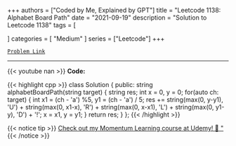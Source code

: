 
+++
authors = ["Coded by Me, Explained by GPT"]
title = "Leetcode 1138: Alphabet Board Path"
date = "2021-09-19"
description = "Solution to Leetcode 1138"
tags = [
    
]
categories = [
    "Medium"
]
series = ["Leetcode"]
+++



[`Problem Link`](https://leetcode.com/problems/alphabet-board-path/description/)

---
{{< youtube nan >}}
**Code:**

{{< highlight cpp >}}
class Solution {
public:
    string alphabetBoardPath(string target) {
        string res;
        int x = 0, y = 0;
        for(auto ch: target) {
            int x1 = (ch - 'a') %5, y1 = (ch - 'a') / 5;
            res +=  string(max(0, y-y1), 'U') +
                    string(max(0, x1-x), 'R') +
                    string(max(0, x-x1), 'L') +
                    string(max(0, y1-y), 'D') + '!';
            x = x1, y = y1;
        }
        return res;
    }
};
{{< /highlight >}}



{{< notice tip >}}
[Check out my Momentum Learning course at Udemy! 🚀 "](https://www.udemy.com/course/blind-75-the-data-structures-and-algorithms-essentials/)
{{< /notice >}}

